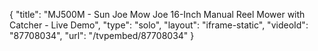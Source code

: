 {
    "title": "MJ500M - Sun Joe Mow Joe 16-Inch Manual Reel Mower with Catcher - Live Demo",
    "type": "solo",
    "layout": "iframe-static",
    "videoId": "87708034",
    "url": "\/tvpembed\/87708034"
}